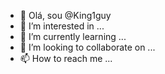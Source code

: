 - 👋 Olá, sou @King1guy
- 👀 I’m interested in ...
- 🌱 I’m currently learning ...
- 💞️ I’m looking to collaborate on ...
- 📫 How to reach me ...

<!---
King1guy/King1guy is a ✨ special ✨ repository because its `README.md` (this file) appears on your GitHub profile.
You can click the Preview link to take a look at your changes.
--->
